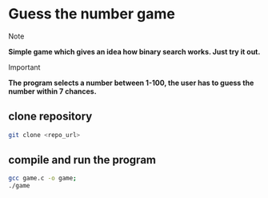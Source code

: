 # Guess the number game
> [!NOTE]
> **Simple game which gives an idea how binary search works. 
> Just try it out.**

> [!IMPORTANT]
> **The program selects a number between 1-100, the user has to guess the number within 7 chances.**

## clone repository
```bash
git clone <repo_url>
```
## compile and run the program
```bash
gcc game.c -o game;
./game
```
